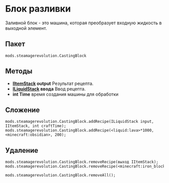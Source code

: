 # Блок разливки

Заливной блок - это машина, которая преобразует входную жидкость в выходной элемент.

## Пакет
`mods.steamagerevolution.CastingBlock`

## Методы

- **[IItemStack](/Vanilla/Items/IItemStack/) output** Результат рецепта.
- **[ILiquidStack](/Vanilla/Liquids/ILiquidStack/) ввода** Ввод рецепта.
- **int Time** время создания машины для обработки

## Сложение

```zenscript
mods.steamagerevolution.CastingBlock.addRecipe(ILiquidStack input, IItemStack, int craftTime);
mods.steamagerevolution.CastingBlock.addRecipe(<liquid:lava>*1000, <minecraft:obsidian>, 200);
```

## Удаление

```zenscript
mods.steamagerevolution.CastingBlock.removeRecipe(выход IItemStack);
mods.steamagerevolution.CastingBlock.removeRecipe(<minecraft:iron_block>);

mods.steamagerevolution.CastingBlock.removeAll();
```
